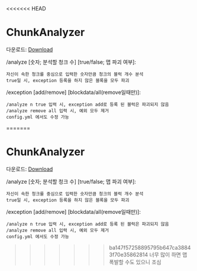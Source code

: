 <<<<<<< HEAD
# ChunkAnalyzer

다운로드: [Download][downloadlink]

[downloadlink]: https://drive.google.com/file/d/1FZYR8_AvEzzkZIlJESZ17ltOi13aB671/view?usp=sharing "Download"

/analyze [숫자; 분석할 청크 수] [true/false; 맵 파괴 여부]:

    자신이 속한 청크를 중심으로 입력한 숫자만큼 청크의 블럭 개수 분석
    true일 시, exception 등록을 하지 않은 블록을 모두 파괴


/exception [add/remove] [blockdata/all(remove일때만)]:

    /analyze n true 입력 시, exception add로 등록 된 블럭은 파괴되지 않음
    /analyze remove all 입력 시, 예외 모두 제거
    config.yml 에서도 수정 가능


=======
# ChunkAnalyzer

다운로드: [Download][downloadlink]

[downloadlink]: https://drive.google.com/file/d/1FZYR8_AvEzzkZIlJESZ17ltOi13aB671/view?usp=sharing "Download"

/analyze [숫자; 분석할 청크 수] [true/false; 맵 파괴 여부]:

    자신이 속한 청크를 중심으로 입력한 숫자만큼 청크의 블럭 개수 분석
    true일 시, exception 등록을 하지 않은 블록을 모두 파괴


/exception [add/remove] [blockdata/all(remove일때만)]:

    /analyze n true 입력 시, exception add로 등록 된 블럭은 파괴되지 않음
    /analyze remove all 입력 시, 예외 모두 제거
    config.yml 에서도 수정 가능


>>>>>>> ba147f57258895795b647ca38843f70e35862814
너무 많이 하면 맵 폭발할 수도 있으니 조심